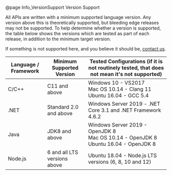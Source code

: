 @page Info_VersionSupport Version Support

All APIs are written with a minimum supported language version. Any version above this is theoretically supported, but bleeding edge releases may not be supported. To help determine whether a version is supported, the table below shows the versions which are tested as part of each release, in addition to the minimum target version.

If something is not supported here, and you believe it should be, [contact us](mailto:support@51degrees.com).

|Language / Framework|Minimum Supported Version|Tested Configurations (if it is not routinely tested, that does not mean it's not supported)|
|---|---|---|
|C/C++  |C11 and above                |Windows 10 - VS2017<BR>Mac OS 10.14 - Clang 11<BR>Ubuntu 16.04 - GCC 5.4|
|.NET   |Standard 2.0 and above       |Windows Server 2019 - .NET Core 3.1 and .NET Framework 4.6.2|
|Java   |JDK8 and above               |Windows Server 2019 - OpenJDK 8<BR>Mac OS 10.14 - OpenJDK 8<BR>Ubuntu 16.04 - OpenJDK 8| 
|Node.js|6 and all LTS versions above |Ubuntu 18.04 - Node.js LTS versions (6, 8, 10 and 12)|
